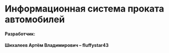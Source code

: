 # Информационная система проката автомобилей

<h4>Разработчик:</h4>
<h4>Шихалеев Артём Владимирович – fluffystar43</h4>
